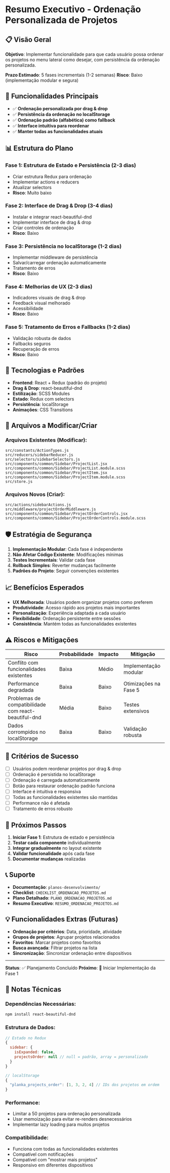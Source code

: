# Resumo Executivo - Ordenação Personalizada de Projetos

## 📋 Visão Geral

**Objetivo**: Implementar funcionalidade para que cada usuário possa ordenar os projetos no menu lateral como desejar, com persistência da ordenação personalizada.

**Prazo Estimado**: 5 fases incrementais (1-2 semanas)
**Risco**: Baixo (implementação modular e segura)

## 🎯 Funcionalidades Principais

- ✅ **Ordenação personalizada por drag & drop**
- ✅ **Persistência da ordenação no localStorage**
- ✅ **Ordenação padrão (alfabética) como fallback**
- ✅ **Interface intuitiva para reordenar**
- ✅ **Manter todas as funcionalidades atuais**

## 📊 Estrutura do Plano

### Fase 1: Estrutura de Estado e Persistência (2-3 dias)
- Criar estrutura Redux para ordenação
- Implementar actions e reducers
- Atualizar selectors
- **Risco**: Muito baixo

### Fase 2: Interface de Drag & Drop (3-4 dias)
- Instalar e integrar react-beautiful-dnd
- Implementar interface de drag & drop
- Criar controles de ordenação
- **Risco**: Baixo

### Fase 3: Persistência no localStorage (1-2 dias)
- Implementar middleware de persistência
- Salvar/carregar ordenação automaticamente
- Tratamento de erros
- **Risco**: Baixo

### Fase 4: Melhorias de UX (2-3 dias)
- Indicadores visuais de drag & drop
- Feedback visual melhorado
- Acessibilidade
- **Risco**: Baixo

### Fase 5: Tratamento de Erros e Fallbacks (1-2 dias)
- Validação robusta de dados
- Fallbacks seguros
- Recuperação de erros
- **Risco**: Baixo

## 🔧 Tecnologias e Padrões

- **Frontend**: React + Redux (padrão do projeto)
- **Drag & Drop**: react-beautiful-dnd
- **Estilização**: SCSS Modules
- **Estado**: Redux com selectors
- **Persistência**: localStorage
- **Animações**: CSS Transitions

## 📁 Arquivos a Modificar/Criar

### Arquivos Existentes (Modificar):
```
src/constants/ActionTypes.js
src/reducers/sidebarReducer.js
src/selectors/sidebarSelectors.js
src/components/common/Sidebar/ProjectList.jsx
src/components/common/Sidebar/ProjectList.module.scss
src/components/common/Sidebar/ProjectItem.jsx
src/components/common/Sidebar/ProjectItem.module.scss
src/store.js
```

### Arquivos Novos (Criar):
```
src/actions/sidebarActions.js
src/middleware/projectOrderMiddleware.js
src/components/common/Sidebar/ProjectOrderControls.jsx
src/components/common/Sidebar/ProjectOrderControls.module.scss
```

## 🛡️ Estratégia de Segurança

1. **Implementação Modular**: Cada fase é independente
2. **Não Afetar Código Existente**: Modificações mínimas
3. **Testes Incrementais**: Validar cada fase
4. **Rollback Simples**: Reverter mudanças facilmente
5. **Padrões do Projeto**: Seguir convenções existentes

## 📈 Benefícios Esperados

- **UX Melhorada**: Usuários podem organizar projetos como preferem
- **Produtividade**: Acesso rápido aos projetos mais importantes
- **Personalização**: Experiência adaptada a cada usuário
- **Flexibilidade**: Ordenação persistente entre sessões
- **Consistência**: Mantém todas as funcionalidades existentes

## ⚠️ Riscos e Mitigações

| Risco | Probabilidade | Impacto | Mitigação |
|-------|---------------|---------|-----------|
| Conflito com funcionalidades existentes | Baixa | Médio | Implementação modular |
| Performance degradada | Baixa | Baixo | Otimizações na Fase 5 |
| Problemas de compatibilidade com react-beautiful-dnd | Média | Baixo | Testes extensivos |
| Dados corrompidos no localStorage | Baixa | Baixo | Validação robusta |

## 🎯 Critérios de Sucesso

- [ ] Usuários podem reordenar projetos por drag & drop
- [ ] Ordenação é persistida no localStorage
- [ ] Ordenação é carregada automaticamente
- [ ] Botão para restaurar ordenação padrão funciona
- [ ] Interface é intuitiva e responsiva
- [ ] Todas as funcionalidades existentes são mantidas
- [ ] Performance não é afetada
- [ ] Tratamento de erros robusto

## 🚀 Próximos Passos

1. **Iniciar Fase 1**: Estrutura de estado e persistência
2. **Testar cada componente** individualmente
3. **Integrar gradualmente** no layout existente
4. **Validar funcionalidade** após cada fase
5. **Documentar mudanças** realizadas

## 📞 Suporte

- **Documentação**: `planos-desenvolvimento/`
- **Checklist**: `CHECKLIST_ORDENACAO_PROJETOS.md`
- **Plano Detalhado**: `PLANO_ORDENACAO_PROJETOS.md`
- **Resumo Executivo**: `RESUMO_ORDENACAO_PROJETOS.md`

## 💡 Funcionalidades Extras (Futuras)

- **Ordenação por critérios**: Data, prioridade, atividade
- **Grupos de projetos**: Agrupar projetos relacionados
- **Favoritos**: Marcar projetos como favoritos
- **Busca avançada**: Filtrar projetos na lista
- **Sincronização**: Sincronizar ordenação entre dispositivos

---

**Status**: ✅ Planejamento Concluído
**Próximo**: 🚀 Iniciar Implementação da Fase 1

## 📝 Notas Técnicas

### Dependências Necessárias:
```bash
npm install react-beautiful-dnd
```

### Estrutura de Dados:
```javascript
// Estado no Redux
{
  sidebar: {
    isExpanded: false,
    projectsOrder: null // null = padrão, array = personalizado
  }
}

// localStorage
{
  "planka_projects_order": [1, 3, 2, 4] // IDs dos projetos em ordem
}
```

### Performance:
- Limitar a 50 projetos para ordenação personalizada
- Usar memoização para evitar re-renders desnecessários
- Implementar lazy loading para muitos projetos

### Compatibilidade:
- Funciona com todas as funcionalidades existentes
- Compatível com notificações
- Compatível com "mostrar mais projetos"
- Responsivo em diferentes dispositivos
